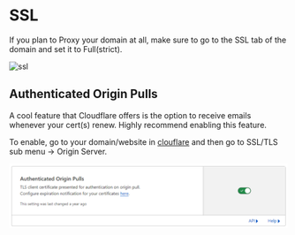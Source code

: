 # SSL

If you plan to Proxy your domain at all, make sure to go to the SSL tab of the domain and set it to Full(strict).

![ssl](/img/network/cloudflare/cf-ssl-tab-fullstrict.png)

## Authenticated Origin Pulls

A cool feature that Cloudflare offers is the option to receive emails whenever your cert(s) renew. Highly recommend enabling this feature.

To enable, go to your domain/website in [clouflare](https://dash.cloudflare.com) and then go to SSL/TLS sub menu -> Origin Server.

![auth_orign_pull](./img/auth_orign_pull.png)
